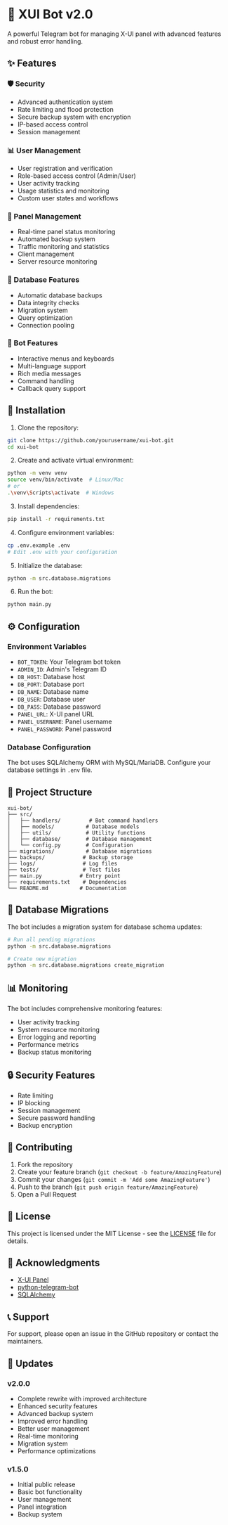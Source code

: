 # 🤖 XUI Bot v2.0

A powerful Telegram bot for managing X-UI panel with advanced features and robust error handling.

## ✨ Features

### 🛡️ Security
- Advanced authentication system
- Rate limiting and flood protection
- Secure backup system with encryption
- IP-based access control
- Session management

### 📊 User Management
- User registration and verification
- Role-based access control (Admin/User)
- User activity tracking
- Usage statistics and monitoring
- Custom user states and workflows

### 🔧 Panel Management
- Real-time panel status monitoring
- Automated backup system
- Traffic monitoring and statistics
- Client management
- Server resource monitoring

### 💾 Database Features
- Automatic database backups
- Data integrity checks
- Migration system
- Query optimization
- Connection pooling

### 📱 Bot Features
- Interactive menus and keyboards
- Multi-language support
- Rich media messages
- Command handling
- Callback query support

## 🚀 Installation

1. Clone the repository:
```bash
git clone https://github.com/yourusername/xui-bot.git
cd xui-bot
```

2. Create and activate virtual environment:
```bash
python -m venv venv
source venv/bin/activate  # Linux/Mac
# or
.\venv\Scripts\activate  # Windows
```

3. Install dependencies:
```bash
pip install -r requirements.txt
```

4. Configure environment variables:
```bash
cp .env.example .env
# Edit .env with your configuration
```

5. Initialize the database:
```bash
python -m src.database.migrations
```

6. Run the bot:
```bash
python main.py
```

## ⚙️ Configuration

### Environment Variables
- `BOT_TOKEN`: Your Telegram bot token
- `ADMIN_ID`: Admin's Telegram ID
- `DB_HOST`: Database host
- `DB_PORT`: Database port
- `DB_NAME`: Database name
- `DB_USER`: Database user
- `DB_PASS`: Database password
- `PANEL_URL`: X-UI panel URL
- `PANEL_USERNAME`: Panel username
- `PANEL_PASSWORD`: Panel password

### Database Configuration
The bot uses SQLAlchemy ORM with MySQL/MariaDB. Configure your database settings in `.env` file.

## 📁 Project Structure

```
xui-bot/
├── src/
│   ├── handlers/         # Bot command handlers
│   ├── models/          # Database models
│   ├── utils/           # Utility functions
│   ├── database/        # Database management
│   └── config.py        # Configuration
├── migrations/          # Database migrations
├── backups/            # Backup storage
├── logs/               # Log files
├── tests/              # Test files
├── main.py            # Entry point
├── requirements.txt    # Dependencies
└── README.md          # Documentation
```

## 🔄 Database Migrations

The bot includes a migration system for database schema updates:

```bash
# Run all pending migrations
python -m src.database.migrations

# Create new migration
python -m src.database.migrations create_migration
```

## 📊 Monitoring

The bot includes comprehensive monitoring features:

- User activity tracking
- System resource monitoring
- Error logging and reporting
- Performance metrics
- Backup status monitoring

## 🔒 Security Features

- Rate limiting
- IP blocking
- Session management
- Secure password handling
- Backup encryption

## 🤝 Contributing

1. Fork the repository
2. Create your feature branch (`git checkout -b feature/AmazingFeature`)
3. Commit your changes (`git commit -m 'Add some AmazingFeature'`)
4. Push to the branch (`git push origin feature/AmazingFeature`)
5. Open a Pull Request

## 📝 License

This project is licensed under the MIT License - see the [LICENSE](LICENSE) file for details.

## 🙏 Acknowledgments

- [X-UI Panel](https://www.github.com/mhsanaei/3x-ui)
- [python-telegram-bot](https://github.com/0xredanon/xui-bot)
- [SQLAlchemy](https://www.sqlalchemy.org/)

## 📞 Support

For support, please open an issue in the GitHub repository or contact the maintainers.

## 🔄 Updates

### v2.0.0
- Complete rewrite with improved architecture
- Enhanced security features
- Advanced backup system
- Improved error handling
- Better user management
- Real-time monitoring
- Migration system
- Performance optimizations

### v1.5.0
- Initial public release
- Basic bot functionality
- User management
- Panel integration
- Backup system 
